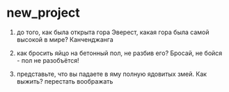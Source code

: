 # new_project
1) до того, как была открыта гора Эверест, какая гора была самой высокой в мире?
Канченджанга

2) как бросить яйцо на бетонный пол, не разбив его?
Бросай, не бойся - пол не разобъётся!

3) представьте, что вы падаете в яму полную ядовитых змей. Как выжить?
перестать воображать